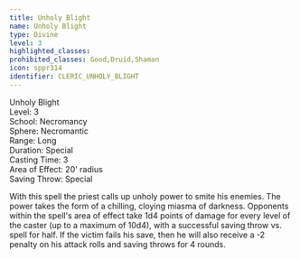 ```yaml
---
title: Unholy Blight
name: Unholy Blight
type: Divine
level: 3
highlighted_classes: 
prohibited_classes: Good,Druid,Shaman
icon: sppr314
identifier: CLERIC_UNHOLY_BLIGHT
---
```

Unholy Blight  
Level: 3  
School: Necromancy  
Sphere: Necromantic  
Range: Long  
Duration: Special  
Casting Time: 3  
Area of Effect: 20' radius  
Saving Throw: Special  
  
With this spell the priest calls up unholy power to smite his enemies. The power takes the form of a chilling, cloying miasma of darkness. Opponents within the spell's area of effect take 1d4 points of damage for every level of the caster (up to a maximum of 10d4), with a successful saving throw vs. spell for half. If the victim fails his save, then he will also receive a -2 penalty on his attack rolls and saving throws for 4 rounds.  

